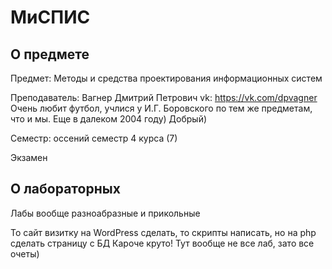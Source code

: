 # МиСПИС

## О предмете
Предмет: Методы и средства проектирования информационных систем

Преподаватель: Вагнер Дмитрий Петрович
vk: https://vk.com/dpvagner
Очень любит футбол, учлися у И.Г. Боровского по тем же предметам, что и мы. Еще в далеком 2004 году)
Добрый)

Семестр: оссений семестр 4 курса (7)

Экзамен

## О лабораторных

Лабы вообще разноабразные и прикольные

То сайт визитку на WordPress сделать, то скрипты написать, но на php сделать страницу с БД
Кароче круто!
Тут вообще не все лаб, зато все очеты)
